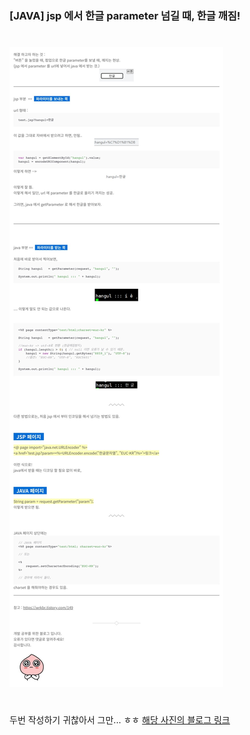 ### [JAVA] jsp 에서 한글 parameter 넘길 때, 한글 깨짐!
#
<img src="./img/20220726_broken_hangul.jpg">

#
#
두번 작성하기 귀찮아서 그만... ㅎㅎ
[해당 사진의 블로그 링크](https://gloria94682015.tistory.com/65)